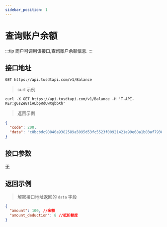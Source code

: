 ```yaml
---
sidebar_position: 1
---
```


# 查询账户余额

:::tip
商户可调用该接口,查询账户余额信息.
:::

## 接口地址

```text
GET https://api.tusdtapi.com/v1/Balance
```

> curl 示例

```shell
curl -X GET https://api.tusdtapi.com/v1/Balance -H 'T-API-KEY:gGsZe8TiALbpRdUwXqbbXh'
```

> 返回示例

```json
{
  "code": 200,
  "data": "c8bcbdc98846a9382589a5095d53fc5523f00921421a99e68a1b03af7938894a0341fa91ffa2db176546e7d81883a6d7bb7187da3ed7343d087022336deca378"
}
```

## 接口参数

无

## 返回示例

> 解密接口地址返回的 `data` 字段

```json
{
  "amount": 100, //余额
  "amount_deduction": 8 //抵扣额度
}
```
